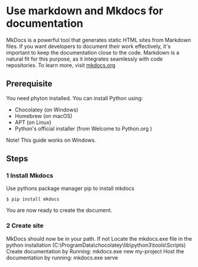 # Use markdown and Mkdocs for documentation

MkDocs is a powerful tool that generates static HTML sites from Markdown files. If you want developers to document their work effectively, it's important to keep the documentation close to the code. Markdown is a natural fit for this purpose, as it integrates seamlessly with code repositories. To learn more, visit [mkdocs.org](https://www.mkdocs.org)

## Prerequisite

You need phyton installed. You can install Python using:

- Chocolatey (on Windows)
- Homebrew (on macOS)
- APT (on Linux)
- Python's official installer (from Welcome to Python.org )

Note! This guide works on Windows.

## Steps
### 1 Install Mkdocs
Use pythons package manager pip to install mkdocs

```
$ pip install mkdocs
```
You are now ready to create the document.


### 2 Create site
MkDocs should now be in your path. If not
Locate the mkdocs.exe file in the python installation (C:\ProgramData\chocolatey\lib\python3\tools\Scripts)
Create documentation by Running: mkdocs.exe new my-project
Host the documentation by running: mkdocs.exe serve